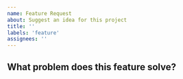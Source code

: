 ```yaml
---
name: Feature Request
about: Suggest an idea for this project
title: ''
labels: 'feature'
assignees: ''
---
```



## What problem does this feature solve?

<!--
  这个功能解决了什么问题？请尽可能详细的说明你的需求、使用场景。
-->





